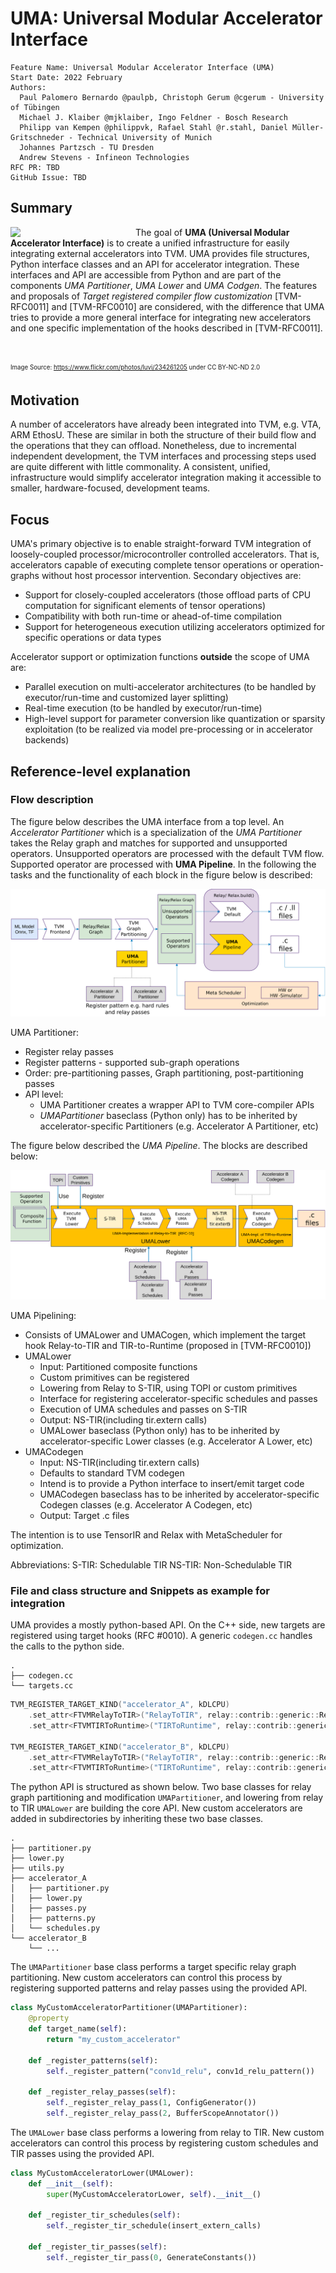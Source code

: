 # UMA: Universal Modular Accelerator Interface

    Feature Name: Universal Modular Accelerator Interface (UMA)
    Start Date: 2022 February
	Authors: 
	  Paul Palomero Bernardo @paulpb, Christoph Gerum @cgerum - University of Tübingen
      Michael J. Klaiber @mjklaiber, Ingo Feldner - Bosch Research
      Philipp van Kempen @philippvk, Rafael Stahl @r.stahl, Daniel Müller-Gritschneder - Technical University of Munich
	  Johannes Partzsch - TU Dresden
	  Andrew Stevens - Infineon Technologies
    RFC PR: TBD
    GitHub Issue: TBD

## Summary

<img src="https://live.staticflickr.com/98/234261205_63fa6a3412_b.jpg" align="left" width="200px"/>


The goal of **UMA (Universal Modular Accelerator Interface)** is to create a unified infrastructure for easily integrating external accelerators into TVM. 
UMA provides file structures, Python interface classes and an API for accelerator integration. These interfaces and API are accessible from Python and are part of the components *UMA Partitioner*, *UMA Lower* and *UMA Codgen*. 
The features and proposals of *Target registered compiler flow customization* [TVM-RFC0011] and [TVM-RFC0010] are considered, with the difference that UMA tries to provide a more general interface for integrating new accelerators and one specific implementation of the hooks described in [TVM-RFC0011]. 



<br clear="left"/>

<sub><sup> Image Source:  https://www.flickr.com/photos/luvi/234261205 under CC BY-NC-ND 2.0</sup></sub>



##  Motivation

A number of accelerators have already been integrated into TVM, e.g. VTA, ARM EthosU. 
These are similar in both the structure of their build flow and the operations that they can offload.
Nonetheless, due to incremental independent development, the TVM interfaces and processing steps used are quite different with little commonality.  A consistent, unified, infrastructure would simplify accelerator integration making it accessible to smaller, hardware-focused, development teams.

## Focus

UMA's primary objective is to enable straight-forward TVM integration of loosely-coupled processor/microcontroller controlled accelerators.  That is, accelerators capable of executing complete tensor operations or operation-graphs without host processor intervention.
Secondary objectives are:

* Support for closely-coupled accelerators (those offload parts of  CPU computation for significant elements of tensor operations)
* Compatibility with both run-time or ahead-of-time compilation
* Support for heterogeneous execution utilizing accelerators optimized for specific operations or data types

Accelerator support or optimization functions **outside** the scope of UMA are:

* Parallel execution on multi-accelerator architectures (to be handled by executor/run-time and customized layer splitting)
* Real-time execution (to be handled by executor/run-time)
* High-level support for parameter conversion like quantization or sparsity exploitation (to be realized via model pre-processing or in accelerator backends)


## Reference-level explanation 

### Flow description 



The figure below describes the UMA interface from a top level. An *Accelerator Partitioner* which is a specialization of the *UMA Partitioner* takes the Relay graph and matches for supported and unsupported operators. Unsupported operators are processed with the default TVM flow. Supported operator are processed with **UMA Pipeline**.
In the following the tasks and the functionality of each block in the figure below is described:

![](uma_toplevel.png)

UMA Partitioner: 
* Register relay passes
* Register patterns - supported sub-graph operations
* Order: pre-partitioning passes, Graph partitioning, post-partitioning passes
* API level:
    * UMA Partitioner creates a wrapper API to TVM core-compiler APIs
    * *UMAPartitioner* baseclass (Python only) has to be inherited by accelerator-specific Partitioners (e.g. Accelerator A Partitioner, etc)

The figure below described the *UMA Pipeline*. The blocks are described below:

![](uma_pipeline.png)

UMA Pipelining:
* Consists of UMALower and UMACogen, which implement the target hook Relay-to-TIR and TIR-to-Runtime (proposed in [TVM-RFC0010])
* UMALower
  * Input: Partitioned composite functions
  * Custom primitives can be registered
  * Lowering from Relay to S-TIR, using TOPI or custom primitives 
  * Interface for registering accelerator-specific schedules and passes
  * Execution of UMA schedules and passes on S-TIR
  * Output:  NS-TIR(including tir.extern calls)
  * UMALower baseclass (Python only) has to be inherited by accelerator-specific Lower classes (e.g. Accelerator A Lower, etc)
* UMACodegen
  * Input: NS-TIR(including tir.extern calls)
  * Defaults to standard TVM codegen
  * Intend is to provide a Python interface to insert/emit target code
  * UMACodegen baseclass has to be inherited by accelerator-specific Codegen classes (e.g. Accelerator A Codegen, etc)
  * Output: Target .c files

The intention is to use TensorIR and Relax with MetaScheduler for optimization.


Abbreviations:
S-TIR: Schedulable TIR
NS-TIR: Non-Schedulable TIR


### File and class structure and Snippets as example for integration
UMA provides a mostly python-based API. On the C++ side, new targets are registered using target hooks (RFC #0010). A generic `codegen.cc` handles the calls to the python side.
```
.
├── codegen.cc
└── targets.cc
```
```cpp
TVM_REGISTER_TARGET_KIND("accelerator_A", kDLCPU)
    .set_attr<FTVMRelayToTIR>("RelayToTIR", relay::contrib::generic::RelayToTIR("accelerator_A"))
    .set_attr<FTVMTIRToRuntime>("TIRToRuntime", relay::contrib::generic::accelerator_A::TIRToRuntime);

TVM_REGISTER_TARGET_KIND("accelerator_B", kDLCPU)
    .set_attr<FTVMRelayToTIR>("RelayToTIR", relay::contrib::generic::RelayToTIR("accelerator_B"));
    .set_attr<FTVMTIRToRuntime>("TIRToRuntime", relay::contrib::generic::accelerator_B::TIRToRuntime);
```
The python API is structured as shown below. Two base classes for relay graph partitioning and modification `UMAPartitioner`, and lowering from relay to TIR `UMALower` are building the core API. New custom accelerators are added in subdirectories by inheriting these two base classes.
```
.
├── partitioner.py
├── lower.py
├── utils.py
├── accelerator_A
│   ├── partitioner.py
│   ├── lower.py
│   ├── passes.py
│   ├── patterns.py
│   └── schedules.py
└── accelerator_B
    └── ...
```
The `UMAPartitioner` base class performs a target specific relay graph partitioning. New custom accelerators can control this process by registering supported patterns and relay passes using the provided API.
```python
class MyCustomAcceleratorPartitioner(UMAPartitioner):
    @property
    def target_name(self):
        return "my_custom_accelerator"

    def _register_patterns(self):
        self._register_pattern("conv1d_relu", conv1d_relu_pattern())
    
    def _register_relay_passes(self):
        self._register_relay_pass(1, ConfigGenerator())
        self._register_relay_pass(2, BufferScopeAnnotator())
```
The `UMALower` base class performs a lowering from relay to TIR. New custom accelerators can control this process by registering custom schedules and TIR passes using the provided API.
```python
class MyCustomAcceleratorLower(UMALower):
    def __init__(self):
        super(MyCustomAcceleratorLower, self).__init__()

    def _register_tir_schedules(self):
        self._register_tir_schedule(insert_extern_calls)

    def _register_tir_passes(self):
        self._register_tir_pass(0, GenerateConstants())
```

